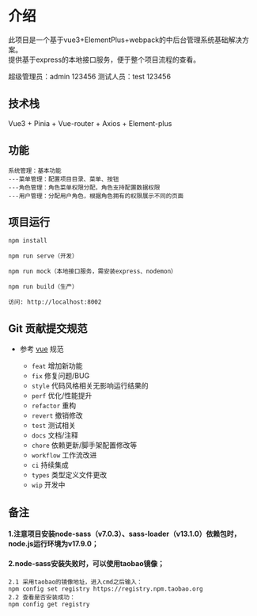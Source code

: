 # 介绍

此项目是一个基于vue3+ElementPlus+webpack的中后台管理系统基础解决方案。<br>提供基于express的本地接口服务，便于整个项目流程的查看。

超级管理员：admin 123456
测试人员：test 123456

## 技术栈

Vue3 + Pinia + Vue-router + Axios + Element-plus

## 功能

```
系统管理：基本功能
---菜单管理：配置项目目录、菜单、按钮
---角色管理：角色菜单权限分配，角色支持配置数据权限
---用户管理：分配用户角色，根据角色拥有的权限展示不同的页面
```

## 项目运行

```
npm install

npm run serve（开发）

npm run mock（本地接口服务，需安装express、nodemon）

npm run build（生产）

访问: http://localhost:8002

```
## Git 贡献提交规范

- 参考 [vue](https://github.com/vuejs/vue/blob/dev/.github/COMMIT_CONVENTION.md) 规范 

  - `feat` 增加新功能
  - `fix` 修复问题/BUG
  - `style` 代码风格相关无影响运行结果的
  - `perf` 优化/性能提升
  - `refactor` 重构
  - `revert` 撤销修改
  - `test` 测试相关
  - `docs` 文档/注释
  - `chore` 依赖更新/脚手架配置修改等
  - `workflow` 工作流改进
  - `ci` 持续集成
  - `types` 类型定义文件更改
  - `wip` 开发中
  
## 备注

#### 1.注意项目安装node-sass（v7.0.3）、sass-loader（v13.1.0）依赖包时，node.js运行环境为v17.9.0；
#### 2.node-sass安装失败时，可以使用taobao镜像；
```
2.1 采用taobao的镜像地址，进入cmd之后输入：
npm config set registry https://registry.npm.taobao.org 
2.2 查看是否安装成功：
npm config get registry 
```